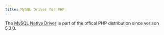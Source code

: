 ```yaml
---
title: MySQL Driver for PHP
---
```



The [MySQL Native Driver](http://us.php.net/manual/en/book.mysqlnd.php) is part of the offical PHP distribution since verison 5.3.0.
